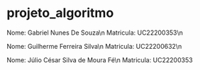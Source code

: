 # projeto_algoritmo

Nome: Gabriel Nunes De Souza\n
Matricula: UC22200353\n

Nome: Guilherme Ferreira Silva\n
Matricula: UC22200632\n

Nome: Júlio César Silva de Moura Fé\n
Matricula: UC22200353
